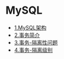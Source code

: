 # MySQL

- [1.MySQL架构](./1.MySQL架构.md)
- [2.事务简介](2.事务简介.md)
- [3.事务-隔离性问题](3.事务-隔离性问题.md)
- [4.事务-隔离级别](4.事务-隔离级别.md)

